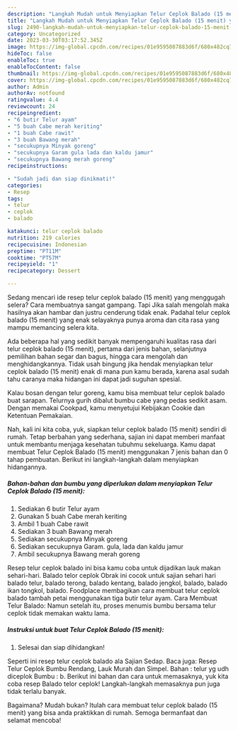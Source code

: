 ```yaml
---
description: "Langkah Mudah untuk Menyiapkan Telur Ceplok Balado (15 menit) yang Sempurna, Buat Buka Puasa Enak"
title: "Langkah Mudah untuk Menyiapkan Telur Ceplok Balado (15 menit) yang Sempurna, Buat Buka Puasa Enak"
slug: 2490-langkah-mudah-untuk-menyiapkan-telur-ceplok-balado-15-menit-yang-sempurna-buat-buka-puasa-enak
category: Uncategorized
date: 2023-03-30T03:17:52.345Z
image: https://img-global.cpcdn.com/recipes/01e9595087883d6f/680x482cq70/telur-ceplok-balado-15-menit-foto-resep-utama.jpg
hideToc: false
enableToc: true
enableTocContent: false
thumbnail: https://img-global.cpcdn.com/recipes/01e9595087883d6f/680x482cq70/telur-ceplok-balado-15-menit-foto-resep-utama.jpg
cover: https://img-global.cpcdn.com/recipes/01e9595087883d6f/680x482cq70/telur-ceplok-balado-15-menit-foto-resep-utama.jpg
author: Admin
authorAv: notfound
ratingvalue: 4.4
reviewcount: 24
recipeingredient:
- "6 butir Telur ayam"
- "5 buah Cabe merah keriting"
- "1 buah Cabe rawit"
- "3 buah Bawang merah"
- "secukupnya Minyak goreng"
- "secukupnya Garam gula lada dan kaldu jamur"
- "secukupnya Bawang merah goreng"
recipeinstructions:

- "Sudah jadi dan siap dinikmati!"
categories:
- Resep
tags:
- telur
- ceplok
- balado

katakunci: telur ceplok balado 
nutrition: 219 calories
recipecuisine: Indonesian
preptime: "PT11M"
cooktime: "PT57M"
recipeyield: "1"
recipecategory: Dessert

---
```



Sedang mencari ide resep telur ceplok balado (15 menit) yang menggugah selera? Cara membuatnya sangat gampang. Tapi Jika salah mengolah maka hasilnya akan hambar dan justru cenderung tidak enak. Padahal telur ceplok balado (15 menit) yang enak selayaknya punya aroma dan cita rasa yang mampu memancing selera kita.


Ada beberapa hal yang sedikit banyak mempengaruhi kualitas rasa dari telur ceplok balado (15 menit), pertama dari jenis bahan, selanjutnya pemilihan bahan segar dan bagus, hingga cara mengolah dan menghidangkannya. Tidak usah bingung jika hendak menyiapkan telur ceplok balado (15 menit) enak di mana pun kamu berada, karena asal sudah tahu caranya maka hidangan ini dapat jadi suguhan spesial.

Kalau bosan dengan telur goreng, kamu bisa membuat telur ceplok balado buat sarapan. Telurnya gurih dibalut bumbu cabe yang pedas sedikit asam. Dengan memakai Cookpad, kamu menyetujui Kebijakan Cookie dan Ketentuan Pemakaian.


Nah, kali ini kita coba, yuk, siapkan telur ceplok balado (15 menit) sendiri di rumah. Tetap berbahan yang sederhana, sajian ini dapat memberi manfaat untuk membantu menjaga kesehatan tubuhmu sekeluarga. Kamu dapat membuat Telur Ceplok Balado (15 menit) menggunakan 7 jenis bahan dan 0 tahap pembuatan. Berikut ini langkah-langkah dalam menyiapkan hidangannya.

<!--inarticleads1-->

##### Bahan-bahan dan bumbu yang diperlukan dalam menyiapkan Telur Ceplok Balado (15 menit):

1. Sediakan 6 butir Telur ayam
1. Gunakan 5 buah Cabe merah keriting
1. Ambil 1 buah Cabe rawit
1. Sediakan 3 buah Bawang merah
1. Sediakan secukupnya Minyak goreng
1. Sediakan secukupnya Garam. gula, lada dan kaldu jamur
1. Ambil secukupnya Bawang merah goreng


Resep telur ceplok balado ini bisa kamu coba untuk dijadikan lauk makan sehari-hari. Balado telor ceplok Obrak ini cocok untuk sajian sehari hari balado telur, balado terong, balado kentang, balado jengkol, balado, balado ikan tongkol, balado. Foodplace membagikan cara membuat telur ceplok balado tambah petai menggunakan tiga butir telur ayam. Cara Membuat Telur Balado: Namun setelah itu, proses menumis bumbu bersama telur ceplok tidak memakan waktu lama. 

<!--inarticleads2-->

##### Instruksi untuk buat Telur Ceplok Balado (15 menit):


1. Selesai dan siap dihidangkan!

Seperti ini resep telur ceplok balado ala Sajian Sedap. Baca juga: Resep Telur Ceplok Bumbu Rendang, Lauk Murah dan Simpel. Bahan : telur yg udh diceplok Bumbu : b. Berikut ini bahan dan cara untuk memasaknya, yuk kita coba resep Balado telor ceplok! Langkah-langkah memasaknya pun juga tidak terlalu banyak. 

Bagaimana? Mudah bukan? Itulah cara membuat telur ceplok balado (15 menit) yang bisa anda praktikkan di rumah. Semoga bermanfaat dan selamat mencoba!
